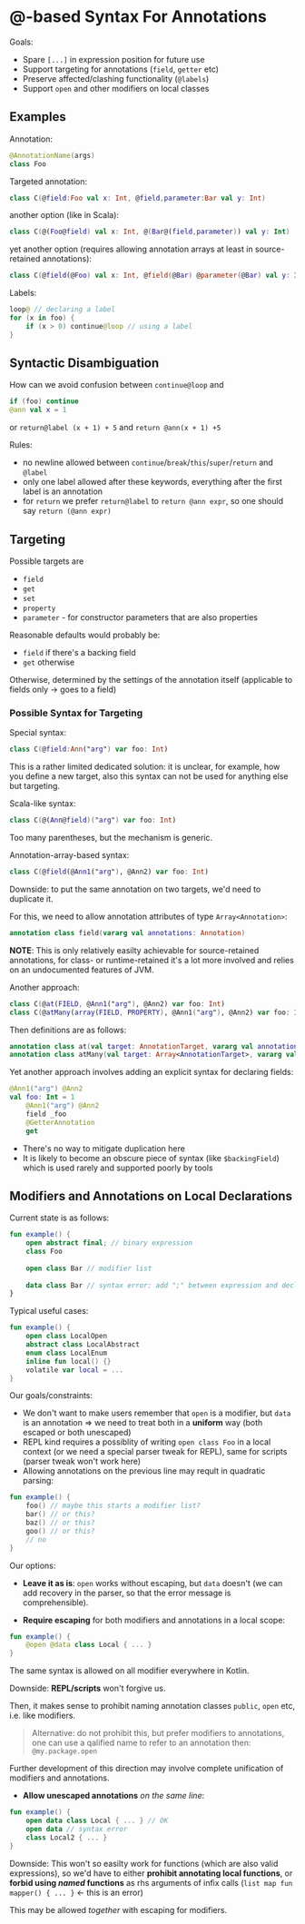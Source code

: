 # @-based Syntax For Annotations

Goals:
* Spare `[...]` in expression position for future use
* Support targeting for annotations (`field`, `getter` etc)
* Preserve affected/clashing functionality (`@labels`)
* Support `open` and other modifiers on local classes

## Examples

Annotation:
``` kotlin
@AnnotationName(args)
class Foo
```

Targeted annotation:
``` kotlin
class C(@field:Foo val x: Int, @field,parameter:Bar val y: Int)
```

another option (like in Scala):
``` kotlin
class C(@(Foo@field) val x: Int, @(Bar@(field,parameter)) val y: Int)
```

yet another option (requires allowing annotation arrays at least in source-retained annotations):

``` kotlin
class C(@field(@Foo) val x: Int, @field(@Bar) @parameter(@Bar) val y: Int)
```

Labels:
``` kotlin
loop@ // declaring a label
for (x in foo) {
    if (x > 0) continue@loop // using a label
}
```

## Syntactic Disambiguation

How can we avoid confusion between `continue@loop` and

``` kotlin
if (foo) continue
@ann val x = 1
```

or `return@label (x + 1) + 5` and `return @ann(x + 1) +5`

Rules:
* no newline allowed between `continue`/`break`/`this`/`super`/`return` and `@label`
* only one label allowed after these keywords, everything after the first label is an annotation
* for `return` we prefer `return@label` to `return @ann expr`, so one should say `return (@ann expr)`

## Targeting 

Possible targets are
* `field`
* `get`
* `set`
* `property`
* `parameter` - for constructor parameters that are also properties

Reasonable defaults would probably be:
* `field` if there's a backing field
* `get` otherwise

Otherwise, determined by the settings of the annotation itself (applicable to fields only -> goes to a field)

### Possible Syntax for Targeting

Special syntax:

``` kotlin
class C(@field:Ann("arg") var foo: Int)
```

This is a rather limited dedicated solution: it is unclear, for example, how you define a new target, also this syntax can not be used for anything else but targeting.

Scala-like syntax:

``` kotlin
class C(@(Ann@field)("arg") var foo: Int)
```

Too many parentheses, but the mechanism is generic.

Annotation-array-based syntax:

``` kotlin
class C(@field(@Ann1("arg"), @Ann2) var foo: Int)
```

Downside: to put the same annotation on two targets, we'd need to duplicate it.

For this, we need to allow annotation attributes of type `Array<Annotation>`:

``` kotlin
annotation class field(vararg val annotations: Annotation)
```
**NOTE**: This is only relatively easilty achievable for source-retained annotations, for class- or runtime-retained it's a lot more involved and relies on an undocumented features of JVM.

Another approach:

``` kotlin
class C(@at(FIELD, @Ann1("arg"), @Ann2) var foo: Int)
class C(@atMany(array(FIELD, PROPERTY), @Ann1("arg"), @Ann2) var foo: Int)
```

Then definitions are as follows:

``` kotlin
annotation class at(val target: AnnotationTarget, vararg val annotations: Annotation)
annotation class atMany(val target: Array<AnnotationTarget>, vararg val annotations: Annotation)
```

Yet another approach involves adding an explicit syntax for declaring fields:

``` kotlin
@Ann1("arg") @Ann2
val foo: Int = 1
    @Ann1("arg") @Ann2
    field _foo
    @GetterAnnotation
    get
```

* There's no way to mitigate duplication here
* It is likely to become an obscure piece of syntax (like `$backingField`) which is used rarely and supported poorly by tools

## Modifiers and Annotations on Local Declarations

Current state is as follows:
``` kotlin
fun example() {
    open abstract final; // binary expression
    class Foo
    
    open class Bar // modifier list
    
    data class Bar // syntax error: add ";" between expression and declaration
}
```

Typical useful cases:
``` kotlin
fun example() {
    open class LocalOpen
    abstract class LocalAbstract
    enum class LocalEnum
    inline fun local() {}
    volatile var local = ...
}
```

Our goals/constraints:
* We don't want to make users remember that `open` is a modifier, but `data` is an annotation => we need to treat both in a **uniform** way (both escaped or both unescaped)
* REPL kind requires a possiblity of writing `open class Foo` in a local context (or we need a special parser tweak for REPL), same for scripts (parser tweak won't work here)
* Allowing annotations on the previous line may reqult in quadratic parsing:
``` kotlin
fun example() {
    foo() // maybe this starts a modifier list?
    bar() // or this?
    baz() // or this?
    goo() // or this?
    // no
}
```

Our options:
* **Leave it as is**: `open` works without escaping, but `data` doesn't (we can add recovery in the parser, so that the error message is comprehensible).

* **Require escaping** for both modifiers and annotations in a local scope:
``` kotlin
fun example() {
    @open @data class Local { ... }
}
```
The same syntax is allowed on all modifier everywhere in Kotlin. 

Downside: **REPL/scripts** won't forgive us.

Then, it makes sense to prohibit naming annotation classes `public`, `open` etc, i.e. like modifiers.

> Alternative: do not prohibit this, but prefer modifiers to annotations, one can use a qalified name to refer to an annotation then: `@my.package.open`

Further development of this direction may involve complete unification of modifiers and annotations.

* **Allow unescaped annotations** *on the same line*:
``` kotlin
fun example() {
    open data class Local { ... } // OK
    open data // syntax error
    class Local2 { ... }
}
```

Downside: This won't so easilty work for functions (which are also valid expressions), so we'd have to either **prohibit annotating local functions**, or **forbid using *named* functions** as rhs arguments of infix calls (`list map fun mapper() { ... }` <- this is an error)

This may be allowed *together* with escaping for modifiers.
